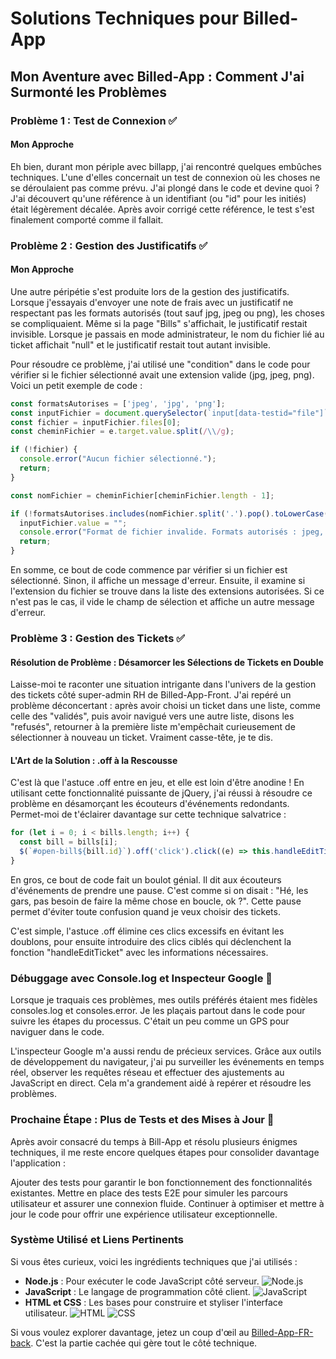 # Solutions Techniques pour Billed-App

## Mon Aventure avec Billed-App : Comment J'ai Surmonté les Problèmes

### Problème 1 : Test de Connexion ✅

#### Mon Approche

Eh bien, durant mon périple avec billapp, j'ai rencontré quelques embûches techniques. L'une d'elles concernait un test de connexion où les choses ne se déroulaient pas comme prévu. J'ai plongé dans le code et devine quoi ? J'ai découvert qu'une référence à un identifiant (ou "id" pour les initiés) était légèrement décalée. Après avoir corrigé cette référence, le test s'est finalement comporté comme il fallait.

### Problème 2 : Gestion des Justificatifs ✅

#### Mon Approche

Une autre péripétie s'est produite lors de la gestion des justificatifs. Lorsque j'essayais d'envoyer une note de frais avec un justificatif ne respectant pas les formats autorisés (tout sauf jpg, jpeg ou png), les choses se compliquaient. Même si la page "Bills" s'affichait, le justificatif restait invisible. Lorsque je passais en mode administrateur, le nom du fichier lié au ticket affichait "null" et le justificatif restait tout autant invisible.

Pour résoudre ce problème, j'ai utilisé une "condition" dans le code pour vérifier si le fichier sélectionné avait une extension valide (jpg, jpeg, png). Voici un petit exemple de code :

```javascript
const formatsAutorises = ['jpeg', 'jpg', 'png'];
const inputFichier = document.querySelector(`input[data-testid="file"]`);
const fichier = inputFichier.files[0];
const cheminFichier = e.target.value.split(/\\/g);

if (!fichier) {
  console.error("Aucun fichier sélectionné.");
  return;
}

const nomFichier = cheminFichier[cheminFichier.length - 1];

if (!formatsAutorises.includes(nomFichier.split('.').pop().toLowerCase())) {
  inputFichier.value = "";
  console.error("Format de fichier invalide. Formats autorisés : jpeg, jpg, png.");
  return;
}
```

En somme, ce bout de code commence par vérifier si un fichier est sélectionné. Sinon, il affiche un message d'erreur. Ensuite, il examine si l'extension du fichier se trouve dans la liste des extensions autorisées. Si ce n'est pas le cas, il vide le champ de sélection et affiche un autre message d'erreur.

### Problème 3 : Gestion des Tickets ✅
#### Résolution de Problème : Désamorcer les Sélections de Tickets en Double
Laisse-moi te raconter une situation intrigante dans l'univers de la gestion des tickets côté super-admin RH de Billed-App-Front. J'ai repéré un problème déconcertant : après avoir choisi un ticket dans une liste, comme celle des "validés", puis avoir navigué vers une autre liste, disons les "refusés", retourner à la première liste m'empêchait curieusement de sélectionner à nouveau un ticket. Vraiment casse-tête, je te dis.

#### L'Art de la Solution : .off à la Rescousse
C'est là que l'astuce .off entre en jeu, et elle est loin d'être anodine ! En utilisant cette fonctionnalité puissante de jQuery, j'ai réussi à résoudre ce problème en désamorçant les écouteurs d'événements redondants. Permet-moi de t'éclairer davantage sur cette technique salvatrice :

```javascript
for (let i = 0; i < bills.length; i++) {
  const bill = bills[i];
  $(`#open-bill${bill.id}`).off('click').click((e) => this.handleEditTicket(e, bill, bills));
}
```
En gros, ce bout de code fait un boulot génial. Il dit aux écouteurs d'événements de prendre une pause. C'est comme si on disait : "Hé, les gars, pas besoin de faire la même chose en boucle, ok ?". Cette pause permet d'éviter toute confusion quand je veux choisir des tickets.

C'est simple, l'astuce .off élimine ces clics excessifs en évitant les doublons, pour ensuite introduire des clics ciblés qui déclenchent la fonction "handleEditTicket" avec les informations nécessaires.
### Débuggage avec Console.log et Inspecteur Google 🐞
Lorsque je traquais ces problèmes, mes outils préférés étaient mes fidèles consoles.log et consoles.error. Je les plaçais partout dans le code pour suivre les étapes du processus. C'était un peu comme un GPS pour naviguer dans le code.

L'inspecteur Google m'a aussi rendu de précieux services. Grâce aux outils de développement du navigateur, j'ai pu surveiller les événements en temps réel, observer les requêtes réseau et effectuer des ajustements au JavaScript en direct. Cela m'a grandement aidé à repérer et résoudre les problèmes.

### Prochaine Étape : Plus de Tests et des Mises à Jour 🚀
Après avoir consacré du temps à Bill-App et résolu plusieurs énigmes techniques, il me reste encore quelques étapes pour consolider davantage l'application :

Ajouter des tests pour garantir le bon fonctionnement des fonctionnalités existantes.
Mettre en place des tests E2E pour simuler les parcours utilisateur et assurer une connexion fluide.
Continuer à optimiser et mettre à jour le code pour offrir une expérience utilisateur exceptionnelle.
### Système Utilisé et Liens Pertinents
Si vous êtes curieux, voici les ingrédients techniques que j'ai utilisés :

- **Node.js** : Pour exécuter le code JavaScript côté serveur. <img src="https://img.shields.io/badge/-Node.js-black?style=flat&logo=node.js" alt="Node.js">
- **JavaScript** : Le langage de programmation côté client. <img src="https://img.shields.io/badge/-JavaScript-black?style=flat&logo=javascript" alt="JavaScript">
- **HTML et CSS** : Les bases pour construire et styliser l'interface utilisateur. <img src="https://img.shields.io/badge/-HTML-black?style=flat&logo=html5" alt="HTML"> <img src="https://img.shields.io/badge/-CSS-black?style=flat&logo=css3" alt="CSS">


Si vous voulez explorer davantage, jetez un coup d'œil au [Billed-App-FR-back](https://github.com/OpenClassrooms-Student-Center/Billed-app-FR-back). C'est la partie cachée qui gère tout le côté technique.






